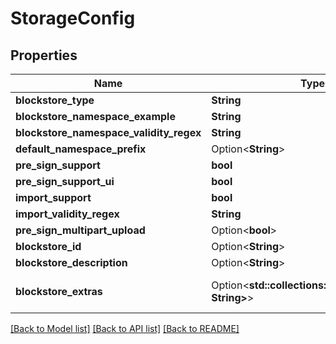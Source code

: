 # StorageConfig

## Properties

Name | Type | Description | Notes
------------ | ------------- | ------------- | -------------
**blockstore_type** | **String** |  | 
**blockstore_namespace_example** | **String** |  | 
**blockstore_namespace_validity_regex** | **String** |  | 
**default_namespace_prefix** | Option<**String**> |  | [optional]
**pre_sign_support** | **bool** |  | 
**pre_sign_support_ui** | **bool** |  | 
**import_support** | **bool** |  | 
**import_validity_regex** | **String** |  | 
**pre_sign_multipart_upload** | Option<**bool**> |  | [optional]
**blockstore_id** | Option<**String**> |  | [optional]
**blockstore_description** | Option<**String**> |  | [optional]
**blockstore_extras** | Option<**std::collections::HashMap<String, String>**> | blockstore specific properties | [optional]

[[Back to Model list]](../README.md#documentation-for-models) [[Back to API list]](../README.md#documentation-for-api-endpoints) [[Back to README]](../README.md)


